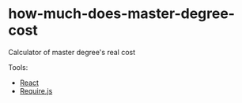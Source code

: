 how-much-does-master-degree-cost
=================================

Calculator of master degree's real cost

Tools:
- [React](http://facebook.github.io/react)
- [Require.js](http://requirejs.org/)
